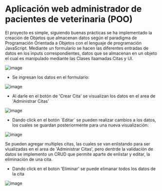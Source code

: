 # Aplicación web administrador de pacientes de veterinaria (POO)
El proyecto es simple, siguiendo buenas prácticas se ha implementado la creación de Objetos que almacenan datos según el paradigma de Programación Orientada a Objetos con el lenguaje de programación JavaScript.
Mediante un formulario se hacen las diferentes entradas de datos en los inputs correspondientes, datos que se almacenan en un objeto el cual es manipulado mediante las Clases llaamadas Citas y UI.

![image](https://user-images.githubusercontent.com/53632260/211225912-5f725a03-2843-4e80-be7e-a026b563f6ae.png)

+ Se ingresan los datos en el formulario:

![image](https://user-images.githubusercontent.com/53632260/211226271-07fc01f8-241e-44f3-a69e-93aab5388c19.png)

+ Al darle en el botón de 'Crear Cita' se visualizan los datos en el area de 'Administrar Citas'

![image](https://user-images.githubusercontent.com/53632260/211226348-b25313a1-c4fe-45a5-a643-d05e5bff9d6d.png)

+ Dando click en el botón ´Editar´ se pueden realizar cambios a los datos, los cuales se guardan posteriormente para una nueva visualización:

![image](https://user-images.githubusercontent.com/53632260/211226404-10aa6ec0-28ec-4538-854a-0ff0bfc53229.png)

Se pueden agregar multiples citas, las cuales se van enlistando para ser viualizadas en el area de 'Administrar Citas', pero dentrde la validación de datos se implemento un CRUD que permite aparte de enlistar y editar, la eliminación de una cita.

+ Dando click en el boton 'Eliminar' se puede elimanar todos los datos de la cita

![image](https://user-images.githubusercontent.com/53632260/211226503-19920cf7-4474-4e86-8add-008b78badaad.png)







